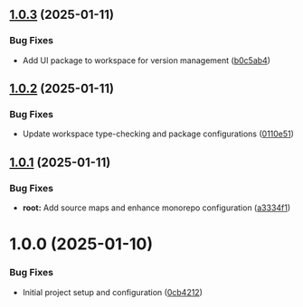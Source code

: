 ## [1.0.3](https://github.com/naaiyy/Easylink3/compare/v1.0.2...v1.0.3) (2025-01-11)

### Bug Fixes

- Add UI package to workspace for version management ([b0c5ab4](https://github.com/naaiyy/Easylink3/commit/b0c5ab478d4c1390e6cb341605aa0455cb444a3a))

## [1.0.2](https://github.com/naaiyy/Easylink3/compare/v1.0.1...v1.0.2) (2025-01-11)

### Bug Fixes

- Update workspace type-checking and package configurations ([0110e51](https://github.com/naaiyy/Easylink3/commit/0110e513762ccaa2ef08d168dd2d135a51678361))

## [1.0.1](https://github.com/naaiyy/Easylink3/compare/v1.0.0...v1.0.1) (2025-01-11)

### Bug Fixes

- **root:** Add source maps and enhance monorepo configuration ([a3334f1](https://github.com/naaiyy/Easylink3/commit/a3334f16302b84eb2f8b03447f4a4332b38286b9))

# 1.0.0 (2025-01-10)

### Bug Fixes

- Initial project setup and configuration ([0cb4212](https://github.com/naaiyy/Easylink3/commit/0cb42121440331168f460e6b33e9f1b6549b7f12))
